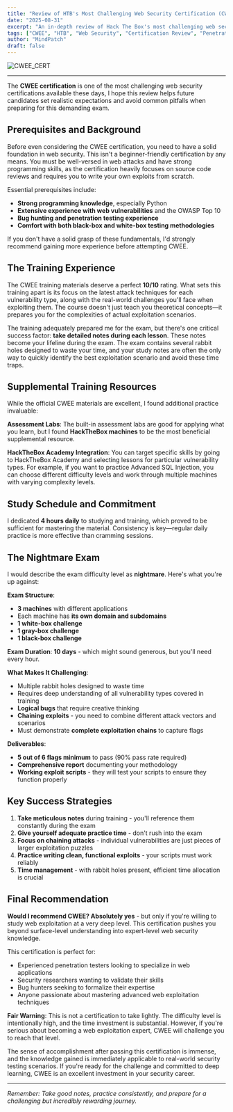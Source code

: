 ```yaml
---
title: "Review of HTB's Most Challenging Web Security Certification (CWEE)"
date: "2025-08-31"
excerpt: "An in-depth review of Hack The Box's most challenging web security certification. Learn about the training quality, exam structure, and what it takes to master advanced web exploitation techniques."
tags: ["CWEE", "HTB", "Web Security", "Certification Review", "Penetration Testing"]
author: "MindPatch"
draft: false
---
```


![CWEE_CERT](https://media.licdn.com/dms/image/v2/D4D22AQFxZWFBne4EDA/feedshare-shrink_2048_1536/B4DZikeGCGHsAo-/0/1755106010643?e=1759363200&v=beta&t=vO3eOnemDmvVxrZV6uEbj5_D2Axzd_qeQmEC1xjfyr4)

---


The **CWEE certification** is one of the most challenging web security certifications available these days, I hope this review helps future candidates set realistic expectations and avoid common pitfalls when preparing for this demanding exam.

## Prerequisites and Background

Before even considering the CWEE certification, you need to have a solid foundation in web security. This isn't a beginner-friendly certification by any means. You must be well-versed in web attacks and have strong programming skills, as the certification heavily focuses on source code reviews and requires you to write your own exploits from scratch.

Essential prerequisites include:
- **Strong programming knowledge**, especially Python
- **Extensive experience with web vulnerabilities** and the OWASP Top 10
- **Bug hunting and penetration testing experience**
- **Comfort with both black-box and white-box testing methodologies**

If you don't have a solid grasp of these fundamentals, I'd strongly recommend gaining more experience before attempting CWEE.

## The Training Experience

The CWEE training materials deserve a perfect **10/10** rating. What sets this training apart is its focus on the latest attack techniques for each vulnerability type, along with the real-world challenges you'll face when exploiting them. The course doesn't just teach you theoretical concepts—it prepares you for the complexities of actual exploitation scenarios.

The training adequately prepared me for the exam, but there's one critical success factor: **take detailed notes during each lesson**. These notes become your lifeline during the exam. The exam contains several rabbit holes designed to waste your time, and your study notes are often the only way to quickly identify the best exploitation scenario and avoid these time traps.

## Supplemental Training Resources

While the official CWEE materials are excellent, I found additional practice invaluable:

**Assessment Labs**: The built-in assessment labs are good for applying what you learn, but I found **HackTheBox machines** to be the most beneficial supplemental resource.

**HackTheBox Academy Integration**: You can target specific skills by going to HackTheBox Academy and selecting lessons for particular vulnerability types. For example, if you want to practice Advanced SQL Injection, you can choose different difficulty levels and work through multiple machines with varying complexity levels.

## Study Schedule and Commitment

I dedicated **4 hours daily** to studying and training, which proved to be sufficient for mastering the material. Consistency is key—regular daily practice is more effective than cramming sessions.

## The Nightmare Exam

I would describe the exam difficulty level as **nightmare**. Here's what you're up against:

**Exam Structure**:
- **3 machines** with different applications
- Each machine has **its own domain and subdomains**
- **1 white-box challenge**
- **1 gray-box challenge**
- **1 black-box challenge**

**Exam Duration**: **10 days** - which might sound generous, but you'll need every hour.

**What Makes It Challenging**:
- Multiple rabbit holes designed to waste time
- Requires deep understanding of all vulnerability types covered in training
- **Logical bugs** that require creative thinking
- **Chaining exploits** - you need to combine different attack vectors and scenarios
- Must demonstrate **complete exploitation chains** to capture flags

**Deliverables**:
- **5 out of 6 flags minimum** to pass (90% pass rate required)
- **Comprehensive report** documenting your methodology
- **Working exploit scripts** - they will test your scripts to ensure they function properly

## Key Success Strategies

1. **Take meticulous notes** during training - you'll reference them constantly during the exam
2. **Give yourself adequate practice time** - don't rush into the exam
3. **Focus on chaining attacks** - individual vulnerabilities are just pieces of larger exploitation puzzles
4. **Practice writing clean, functional exploits** - your scripts must work reliably
5. **Time management** - with rabbit holes present, efficient time allocation is crucial

## Final Recommendation

**Would I recommend CWEE? Absolutely yes** - but only if you're willing to study web exploitation at a very deep level. This certification pushes you beyond surface-level understanding into expert-level web security knowledge.

This certification is perfect for:
- Experienced penetration testers looking to specialize in web applications
- Security researchers wanting to validate their skills
- Bug hunters seeking to formalize their expertise
- Anyone passionate about mastering advanced web exploitation techniques

**Fair Warning**: This is not a certification to take lightly. The difficulty level is intentionally high, and the time investment is substantial. However, if you're serious about becoming a web exploitation expert, CWEE will challenge you to reach that level.

The sense of accomplishment after passing this certification is immense, and the knowledge gained is immediately applicable to real-world security testing scenarios. If you're ready for the challenge and committed to deep learning, CWEE is an excellent investment in your security career.

---

*Remember: Take good notes, practice consistently, and prepare for a challenging but incredibly rewarding journey.*
